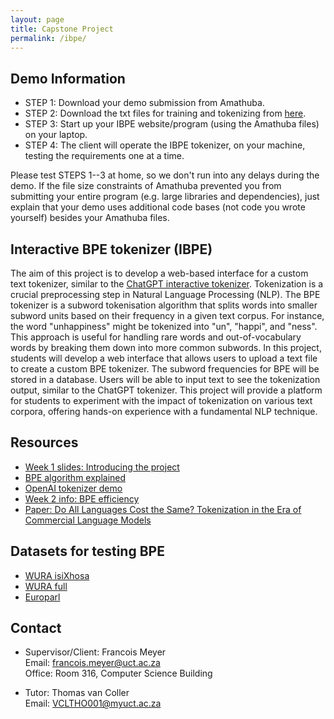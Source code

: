```yaml
---
layout: page
title: Capstone Project
permalink: /ibpe/
---
```


<h2>Demo Information</h2>

* STEP 1: Download your demo submission from Amathuba.
* STEP 2: Download the txt files for training and tokenizing from [here](https://drive.google.com/file/d/1xJaxLAX08LfskKvcKVW78fzRRZWddc2c/view).
* STEP 3: Start up your IBPE website/program (using the Amathuba files) on your laptop.
* STEP 4: The client will operate the IBPE tokenizer, on your machine, testing the requirements one at a time.

Please test STEPS 1--3 at home, so we don't run into any delays during the demo. If the file size constraints of Amathuba prevented you from submitting your entire program (e.g. large libraries and dependencies), just explain that your demo uses additional code bases (not code you wrote yourself) besides your Amathuba files.

	
<h2>Interactive BPE tokenizer (IBPE)</h2>



The aim of this project is to develop a web-based interface for a custom text tokenizer, similar to the [ChatGPT interactive tokenizer](https://platform.openai.com/tokenizer). Tokenization is a crucial preprocessing step in Natural Language Processing (NLP). The BPE tokenizer is a subword tokenisation algorithm that splits words into smaller subword units based on their frequency in a given text corpus. For instance, the word "unhappiness" might be tokenized into "un", "happi", and "ness". This approach is useful for handling rare words and out-of-vocabulary words by breaking them down into more common subwords. In this project, students will develop a web interface that allows users to upload a text file to create a custom BPE tokenizer. The subword frequencies for BPE will be stored in a database. Users will be able to input text to see the tokenization output, similar to the ChatGPT tokenizer. This project will provide a platform for students to experiment with the impact of tokenization on various text corpora, offering hands-on experience with a fundamental NLP technique.


<h2>Resources</h2>


* [Week 1 slides: Introducing the project](https://drive.google.com/file/d/171zX20xmgomXx_q7kFEXPPeFczeJ6Fdp/view?usp=sharing)
* [BPE algorithm explained](https://huggingface.co/learn/nlp-course/en/chapter6/5)
* [OpenAI tokenizer demo](https://platform.openai.com/tokenizer)
* [Week 2 info: BPE efficiency](https://drive.google.com/file/d/1WenFZGIfSx0XdZ-CVdpRCutpuXUEPMXz/view?usp=sharing)
* [Paper: Do All Languages Cost the Same? Tokenization in the Era of Commercial Language Models](https://aclanthology.org/2023.emnlp-main.614.pdf)

<h2>Datasets for testing BPE</h2>

* [WURA isiXhosa](https://drive.google.com/file/d/1OMiiVbsMs3RE3mbk_-Oc0C3XcmMQ-X9J/view?usp=sharing)
* [WURA full](https://huggingface.co/datasets/castorini/wura)
* [Europarl](https://www.statmt.org/europarl/)

<h2>Contact</h2>

* Supervisor/Client: Francois Meyer \
  Email: francois.meyer@uct.ac.za \
  Office: Room 316, Computer Science Building
	

* Tutor: Thomas van Coller \
  Email: VCLTHO001@myuct.ac.za


